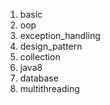 1. basic
2. oop
3. exception_handling
4. design_pattern
5. collection
6. java8
7. database
8. multithreading